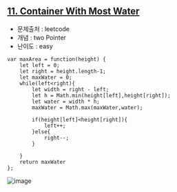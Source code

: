 ## [11. Container With Most Water](https://leetcode.com/problems/container-with-most-water/description/?envType=problem-list-v2&envId=two-pointers)

- 문제출처 : leetcode
- 개념 : two Pointer
- 난이도 : easy


```
var maxArea = function(height) {
    let left = 0;
    let right = height.length-1;
    let maxWater = 0;
    while(left<right){
        let width = right - left;
        let h = Math.min(height[left],height[right]);
        let water = width * h;
        maxWater = Math.max(maxWater,water);

        if(height[left]<height[right]){
            left++;
        }else{
            right--;
        }
        
    }
    return maxWater
};
```

![image](https://github.com/user-attachments/assets/15aa318d-ab3c-47c6-9f25-8ab0e9bd16a4)
